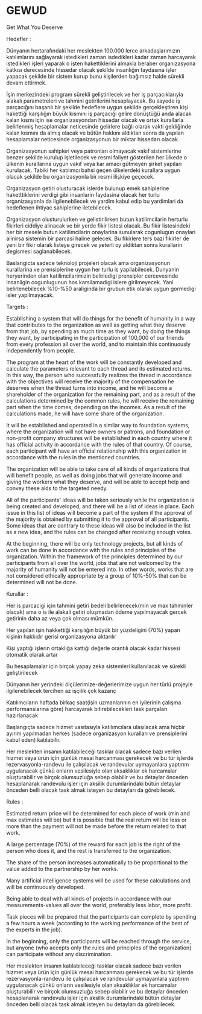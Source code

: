 # GEWUD
Get What You Deserve

Hedefler : 

Dünyanın hertarafındaki her meslekten 100.000 lerce arkadaşlarımızın katılımlarını sağlayarak istedikleri zaman isdedikleri kadar zaman harcayarak istedikleri işleri yaparak o işten hakettiklerini almakla beraber organizasyona katkısı derecesinde hissedar olacak şekilde insanlığın faydasına işler yapacak şekilde bir sistem kurup bunu kişilerden bağımsız halde sürekli devam ettirmek.

İşin merkezindeki program sürekli geliştirilecek ve her iş parçacıklarıyla alakalı parametreleri ve tahmini getirilerini hesaplayacak. Bu sayede iş parçacığını başarılı bir şekilde hedeflere uygun şekilde gerçekleştiren kişi hakettiği karşılığın büyük kısmını iş parçacığı gelire dönüştüğü anda alacak kalan kısmı için ise organizasyondan hissedar olacak ve ortak kurallarla belirlenmiş hesaplamalar neticesinde gelirlere bağlı olarak vakti geldiğinde kalan kısmını da almış olacak ve bütün hakkını aldıktan sonra da yapılan hesaplamalar neticesinde organizasyonun bir miktar hissedarı olacak.

Organizasyonun sahipleri veya patronları olmayacak vakıf sistemlerine benzer şekilde kurulup işletilecek ve resmi faliyet gösterilen her ülkede o ülkenin kurallarına uygun vakıf veya kar amacı gütmeyen şirket yapıları kurulacak. Tabiki her katılımcı bahsi geçen ülkelerdeki kurallara uygun olacak şekilde bu organizasyonla bir resmi ilişkiye geçecek.

Organizasyon getiri olusturacak islerde bulunup emek sahiplerine haketttiklerini verdigi gibi insanlarin faydasina olacak her turlu organizasyonla da ilgilenebilecek ve yardim kabul edip bu yardimlari da hedeflenen ihtiyac sahiplerine iletebilecek.

Organizasyon olusturulurken ve gelistirilirken butun katilimcilarin herturlu fikirleri ciddiye alinacak ve bir yerde fikir listesi olacak. Bu fikir listesindeki her bir mesele butun katilimcilarin onaylarina sunularak cogunlugun onaylari alinirsa sistemin bir parcasi haline gelecek. Bu fikirlere ters bazi fikirler de yeni bir fikir olarak listeye girecek ve yeterli oy aldiktan sonra kurallarin degismesi saglanabilecek.

Baslangicta sadece teknoloji projeleri olacak ama organizasyonun kurallarina ve prensiplerine uygun her turlu is yapilabilecek. Dunyanin heryerinden olan katilimcilarimizin belirledigi prensipler cercevesinde insanligin cogunlugunun hos karsilamadigi islere girilmeyecek. Yani belirlenebilecek %10-%50 araliginda bir grubun etik olarak uygun gormedigi isler yapilmayacak. 

Targets :

Establishing a system that will do things for the benefit of humanity in a way that contributes to the organization as well as getting what they deserve from that job, by spending as much time as they want, by doing the things they want, by participating in the participation of 100,000 of our friends from every profession all over the world, and to maintain this continuously independently from people.

The program at the heart of the work will be constantly developed and calculate the parameters relevant to each thread and its estimated returns. In this way, the person who successfully realizes the thread in accordance with the objectives will receive the majority of the compensation he deserves when the thread turns into income, and he will become a shareholder of the organization for the remaining part, and as a result of the calculations determined by the common rules, he will receive the remaining part when the time comes, depending on the incomes. As a result of the calculations made, he will have some share of the organization.

It will be established and operated in a similar way to foundation systems, where the organization will not have owners or patrons, and foundation or non-profit company structures will be established in each country where it has official activity in accordance with the rules of that country. Of course, each participant will have an official relationship with this organization in accordance with the rules in the mentioned countries.

The organization will be able to take care of all kinds of organizations that will benefit people, as well as doing jobs that will generate income and giving the workers what they deserve, and will be able to accept help and convey these aids to the targeted needy.

All of the participants' ideas will be taken seriously while the organization is being created and developed, and there will be a list of ideas in place. Each issue in this list of ideas will become a part of the system if the approval of the majority is obtained by submitting it to the approval of all participants. Some ideas that are contrary to these ideas will also be included in the list as a new idea, and the rules can be changed after receiving enough votes.

At the beginning, there will be only technology projects, but all kinds of work can be done in accordance with the rules and principles of the organization. Within the framework of the principles determined by our participants from all over the world, jobs that are not welcomed by the majority of humanity will not be entered into. In other words, works that are not considered ethically appropriate by a group of 10%-50% that can be determined will not be done.



Kurallar :

Her is parcacigi için tahmini getiri bedeli belirlenecek(min ve max tahminler olacak) ama o is ile alakali getiri oluşmadan ödeme yapılmayacak gercek getirinin daha az veya çok olması mümkün. 

Her yapılan işin hakkettiği karşılığın büyük bir yüzdeligini (70%) yapan kişinin hakkıdır gerisi organizasyona aktarılır 

Kişi yaptığı işlerin ortaklığa kattığı değerle orantılı olacak kadar hissesi otomatik olarak artar 

Bu hesaplamalar için birçok yapay zeka sistemleri kullanılacak ve sürekli geliştirilecek 

Dünyanın her yerindeki ölçülerimize-değerlerimize uygun her türlü projeyle ilgilenebilecek tercihen az işçilik çok kazanç 

Katılımcıların haftada birkaç saat(işin uzmanlarının en iyilerinin çalışma performanslarına göre) harcayarak bitirebilecekleri task parçaları hazırlanacak  

Başlangıçta sadece hizmet vasıtasıyla katılımcılara ulaşılacak ama hiçbir ayırım yapılmadan herkes (sadece organizasyon kuralları ve prensiplerini kabul eden) katılabilir.

Her meslekten insanın katılabileceği tasklar olacak sadece bazı verilen hizmet veya ürün için günlük mesai harcanması gerekecek ve bu tür işlerde rezervasyonla-randevu ile çalışılacak ve randevular uymayanlara yaptırım uygulanacak çünkü onların vesilesiyle olan aksaklıklar ek harcamalar oluşturabilir ve birçok olumsuzluğa sebep olabilir ve bu detaylar önceden hesaplanarak randevulu işler için aksilik durumlarindaki bütün detaylar önceden belli olacak task almak isteyen bu detayları da görebilecek.

Rules :

Estimated return price will be determined for each piece of work (min and max estimates will be) but it is possible that the real return will be less or more than the payment will not be made before the return related to that work.

A large percentage (70%) of the reward for each job is the right of the person who does it, and the rest is transferred to the organization.

The share of the person increases automatically to be proportional to the value added to the partnership by her works.

Many artificial intelligence systems will be used for these calculations and will be continuously developed.

Being able to deal with all kinds of projects in accordance with our measurements-values all over the world, preferably less labor, more profit.

Task pieces will be prepared that the participants can complete by spending a few hours a week (according to the working performance of the best of the experts in the job).

In the beginning, only the participants will be reached through the service, but anyone (who accepts only the rules and principles of the organization) can participate without any discrimination.

Her meslekten insanın katılabileceği tasklar olacak sadece bazı verilen hizmet veya ürün için günlük mesai harcanması gerekecek ve bu tür işlerde rezervasyonla-randevu ile çalışılacak ve randevular uymayanlara yaptırım uygulanacak çünkü onların vesilesiyle olan aksaklıklar ek harcamalar oluşturabilir ve birçok olumsuzluğa sebep olabilir ve bu detaylar önceden hesaplanarak randevulu işler için aksilik durumlarindaki bütün detaylar önceden belli olacak task almak isteyen bu detayları da görebilecek.

